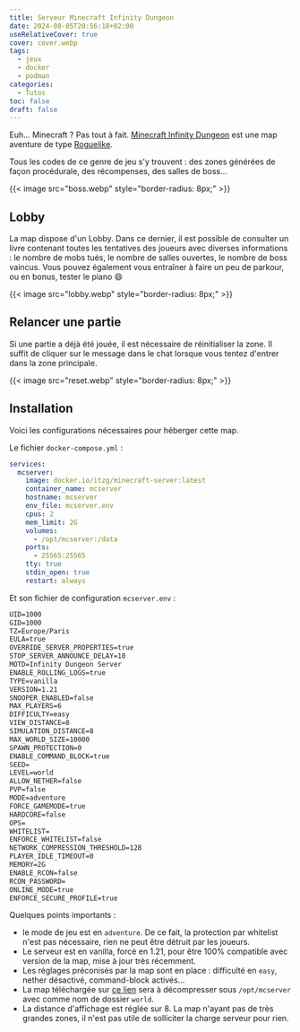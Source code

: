 ```yaml
---
title: Serveur Minecraft Infinity Dungeon
date: 2024-08-05T20:56:18+02:00
useRelativeCover: true
cover: cover.webp
tags:
  - jeux
  - docker
  - podman
categories:
  - Tutos
toc: false
draft: false
---
```


Euh... Minecraft ? Pas tout à fait. [Minecraft Infinity Dungeon](https://www.planetminecraft.com/project/infinity-dungeons/) est une map aventure de type [Roguelike](https://fr.wikipedia.org/wiki/Roguelike). 

Tous les codes de ce genre de jeu s'y trouvent : des zones générées de façon procédurale, des récompenses, des salles de boss...

{{< image src="boss.webp" style="border-radius: 8px;" >}}

## Lobby

La map dispose d'un Lobby. Dans ce dernier, il est possible de consulter un livre contenant toutes les tentatives des joueurs avec diverses informations : le nombre de mobs tués, le nombre de salles ouvertes, le nombre de boss vaincus. Vous pouvez également vous entraîner à faire un peu de parkour, ou en bonus, tester le piano :smile:

{{< image src="lobby.webp" style="border-radius: 8px;" >}}

## Relancer une partie

Si une partie a déjà été jouée, il est nécessaire de réinitialiser la zone. Il suffit de cliquer sur le message dans le chat lorsque vous tentez d'entrer dans la zone principale.

{{< image src="reset.webp" style="border-radius: 8px;" >}}

## Installation

Voici les configurations nécessaires pour héberger cette map.

Le fichier `docker-compose.yml` :

```yml
services:
  mcserver:
    image: docker.io/itzg/minecraft-server:latest
    container_name: mcserver
    hostname: mcserver
    env_file: mcserver.env
    cpus: 2
    mem_limit: 2G
    volumes:
      - /opt/mcserver:/data
    ports:
      - 25565:25565
    tty: true
    stdin_open: true
    restart: always
```
Et son fichier de configuration `mcserver.env` :

```txt
UID=1000
GID=1000
TZ=Europe/Paris
EULA=true
OVERRIDE_SERVER_PROPERTIES=true
STOP_SERVER_ANNOUNCE_DELAY=10
MOTD=Infinity Dungeon Server
ENABLE_ROLLING_LOGS=true
TYPE=vanilla
VERSION=1.21
SNOOPER_ENABLED=false
MAX_PLAYERS=6
DIFFICULTY=easy
VIEW_DISTANCE=8
SIMULATION_DISTANCE=8
MAX_WORLD_SIZE=10000
SPAWN_PROTECTION=0
ENABLE_COMMAND_BLOCK=true
SEED=
LEVEL=world
ALLOW_NETHER=false
PVP=false
MODE=adventure
FORCE_GAMEMODE=true
HARDCORE=false
OPS=
WHITELIST=
ENFORCE_WHITELIST=false
NETWORK_COMPRESSION_THRESHOLD=128
PLAYER_IDLE_TIMEOUT=0
MEMORY=2G
ENABLE_RCON=false
RCON_PASSWORD=
ONLINE_MODE=true
ENFORCE_SECURE_PROFILE=true
```

Quelques points importants : 
- le mode de jeu est en `adventure`. De ce fait, la protection par whitelist n'est pas nécessaire, rien ne peut être détruit par les joueurs.
- Le serveur est en vanilla, forcé en 1.21, pour être 100% compatible avec version de la map, mise à jour très récemment.
- Les réglages préconisés par la map sont en place : difficulté en `easy`, nether désactivé, command-block activés...
- La map téléchargée sur [ce lien](https://www.planetminecraft.com/project/infinity-dungeons/) sera à décompresser sous `/opt/mcserver` avec comme nom de dossier `world`.
- La distance d'affichage est réglée sur 8. La map n'ayant pas de très grandes zones, il n'est pas utile de solliciter la charge serveur pour rien.
